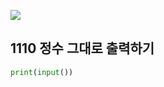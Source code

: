 ![](C:\Users\sky\AppData\Roaming\Typora\typora-user-images\image-20200428194712008.png)

## 1110 정수 그대로 출력하기

```python
print(input())
```

